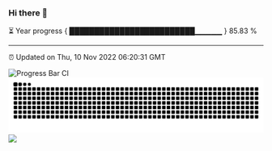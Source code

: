 ### Hi there 👋

⏳ Year progress { █████████████████████████▁▁▁▁▁ } 85.83 %

---

⏰ Updated on Thu, 10 Nov 2022 06:20:31 GMT

![Progress Bar CI](https://github.com/liununu/liununu/workflows/Progress%20Bar%20CI/badge.svg)![](https://raw.githubusercontent.com/L1cardo/L1cardo/main/assets/github-contribution-grid-snake.svg)![](https://raw.githubusercontent.com/seesaws/seesaws/main/assets/github-contribution-grid-snake.svg)
